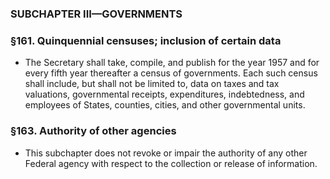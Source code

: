 ### SUBCHAPTER III—GOVERNMENTS

### §161. Quinquennial censuses; inclusion of certain data
* The Secretary shall take, compile, and publish for the year 1957 and for every fifth year thereafter a census of governments. Each such census shall include, but shall not be limited to, data on taxes and tax valuations, governmental receipts, expenditures, indebtedness, and employees of States, counties, cities, and other governmental units.

### §163. Authority of other agencies
* This subchapter does not revoke or impair the authority of any other Federal agency with respect to the collection or release of information.